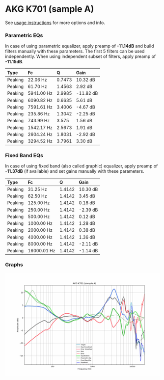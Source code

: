 # AKG K701 (sample A)
See [usage instructions](https://github.com/jaakkopasanen/AutoEq#usage) for more options and info.

### Parametric EQs
In case of using parametric equalizer, apply preamp of **-11.14dB** and build filters manually
with these parameters. The first 5 filters can be used independently.
When using independent subset of filters, apply preamp of **-11.15dB**.

| Type    | Fc         |      Q | Gain      |
|:--------|:-----------|:-------|:----------|
| Peaking | 22.06 Hz   | 0.7473 | 10.32 dB  |
| Peaking | 61.70 Hz   | 1.4563 | 2.92 dB   |
| Peaking | 5941.00 Hz | 2.9985 | -11.82 dB |
| Peaking | 6090.82 Hz | 0.6635 | 5.61 dB   |
| Peaking | 7591.61 Hz | 3.4006 | -4.67 dB  |
| Peaking | 235.86 Hz  | 1.3042 | -2.25 dB  |
| Peaking | 743.99 Hz  | 3.575  | 1.56 dB   |
| Peaking | 1542.17 Hz | 2.5673 | 1.91 dB   |
| Peaking | 2604.24 Hz | 1.8031 | -2.92 dB  |
| Peaking | 3294.52 Hz | 3.7961 | 3.30 dB   |

### Fixed Band EQs
In case of using fixed band (also called graphic) equalizer, apply preamp of **-11.37dB**
(if available) and set gains manually with these parameters.

| Type    | Fc          |      Q | Gain     |
|:--------|:------------|:-------|:---------|
| Peaking | 31.25 Hz    | 1.4142 | 10.30 dB |
| Peaking | 62.50 Hz    | 1.4142 | 3.45 dB  |
| Peaking | 125.00 Hz   | 1.4142 | 0.18 dB  |
| Peaking | 250.00 Hz   | 1.4142 | -2.39 dB |
| Peaking | 500.00 Hz   | 1.4142 | 0.12 dB  |
| Peaking | 1000.00 Hz  | 1.4142 | 1.28 dB  |
| Peaking | 2000.00 Hz  | 1.4142 | 0.38 dB  |
| Peaking | 4000.00 Hz  | 1.4142 | 1.36 dB  |
| Peaking | 8000.00 Hz  | 1.4142 | -2.11 dB |
| Peaking | 16000.01 Hz | 1.4142 | -1.14 dB |

### Graphs
![](./AKG%20K701%20(sample%20A).png)